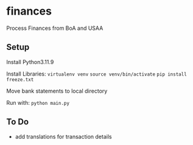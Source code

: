 # finances

Process Finances from BoA and USAA

## Setup

Install Python3.11.9

Install Libraries:
`virtualenv venv`
`source venv/bin/activate`
`pip install freeze.txt`

Move bank statements to local directory

Run with:
`python main.py`

## To Do

-   add translations for transaction details
